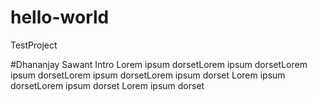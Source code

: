 # hello-world
TestProject

#Dhananjay Sawant Intro
Lorem ipsum dorsetLorem ipsum dorsetLorem ipsum dorsetLorem ipsum dorsetLorem ipsum dorset
Lorem ipsum dorsetLorem ipsum dorset
Lorem ipsum dorset
